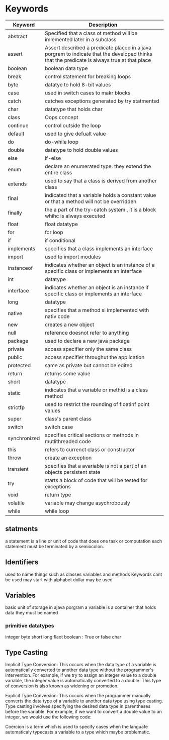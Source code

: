 # Keywords

| Keyword | Description |
| --- | ----------- |
| abstract | Specified that a class ot method will be imlemented later in a subclass |
| assert | Assert described a predicate placed in a java porgram to indicate that the developed thinks that the predicate is always true at that place |
|boolean| boolean data type|
|break| control statement for breaking loops|
|byte|datatye to hold 8-bit values|
|case|used in switch cases to makr blocks|
|catch|catches exceptions generated by try statmentsd|
|char|datatype that holds char|
|class|Oops concept|
|continue|control outside the loop|
|default|used to give defualt value|
|do| do-while loop|
|double|datatype to hold double values|
|else|if-else|
|enum|declare an enumerated type. they extend the entire class|
|extends|used to say that a class is derived from another class|
|final|indicated that a variable holds a constant value or that a method will not be overridden|
|finally|the a part of the try-catch system , it is a block whihc is always executed|
|float|float datatype|
|for|for loop|
|if|if conditional|
|implements|specifies that a class implements an interface|
|import|used to import modules|
|instanceof|indicates whether an object is an instance of a specific class or implements an interface|
|int|datatype|
|interface|indicates whether an object is an instance if  specific class or implements an interface|
|long|datatype|
|native|specifies that a method si implemented with nativ code|
|new|creates a new object|
|null|reference doesnot refer to anything|
|package|used to declare a new java package|
|private|access specifier only the same class|
|public|access specifier throughut the application|
|protected|same as private but cannot be edited |
|return| returns some value|
|short|datatype|
|static|indicates that a variable or methid is a class method|
|strictfp|used to restrict the rounding of floatinf point values|
|super|class's parent class|
|switch|switch case|
|synchronized|specifies critical sections or methods in mutlithreaded code|
|this|refers to currenct class or constructor|
|throw|create an exception|
|transient|specifies that a avariable is not a part of an objects persistent state|
|try|starts a block of code that will be tested for exceptions|
|void|return type|
|volatile|variable may change asychrobously|
|while|while loop|


## statments

a statement is  a line or unit of code that does one task or computation
each statement must be terminated by a semiocolon.

## Identifiers

used to name things such as classes variables and methods
Keywords cant be used 
may start with alphabet 
dollar may be used

## Variables

basic unit of storage in ajava porgram
a variable is a container that holds data
they must be named
### primitive datatypes

integer
byte
short 
long
flaot
boolean  : True or false
char

## Type Casting

Implicit Type Conversion: This occurs when the data type of a variable is automatically converted to another data type without the programmer's intervention. For example, if we try to assign an integer value to a double variable, the integer value is automatically converted to a double. This type of conversion is also known as widening or promotion.

Explicit Type Conversion: This occurs when the programmer manually converts the data type of a variable to another data type using type casting. Type casting involves specifying the desired data type in parentheses before the variable. For example, if we want to convert a double value to an integer, we would use the following code:
                      
Coercion is a term which is used to specify cases when the languafe automaticaly typecasts a variable to a type which maybe problematic. 




